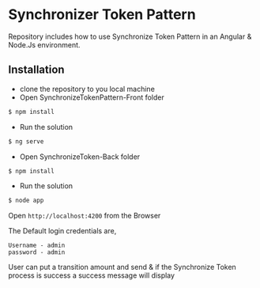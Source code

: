 # Synchronizer Token Pattern
Repository includes how to use Synchronize Token Pattern in an Angular & Node.Js environment.
## Installation
* clone the repository to you local machine
* Open SynchronizeTokenPattern-Front folder
```sh
$ npm install
```
* Run the solution
```sh
$ ng serve
```
* Open SynchronizeToken-Back folder
```sh
$ npm install
```
* Run the solution
```sh
$ node app
```
Open `http://localhost:4200` from the Browser

The Default login credentials are,
```
Username - admin
password - admin
```
User can put a transition amount and send & if the Synchronize Token process is success a success message will display
